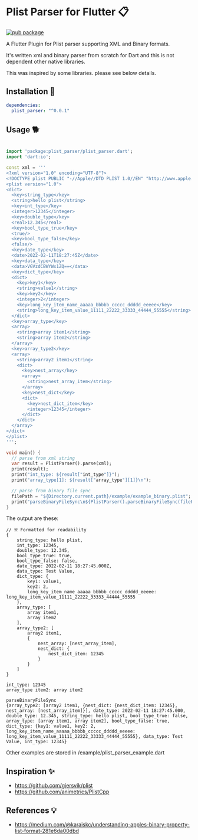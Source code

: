 # Plist Parser for Flutter 📋
 
[![pub package](https://img.shields.io/pub/v/plist_parser.svg)](https://pub.dartlang.org/packages/plist_parser)

A Flutter Plugin for Plist parser supporting XML and Binary formats.

It's written xml and binary parser from scratch for Dart and this is not dependent other native libraries.

This was inspired by some libraries. please see below details.     

## Installation 🔧 

```yaml
dependencies:
  plist_parser: "^0.0.1"
```

## Usage 🐕

```dart

import 'package:plist_parser/plist_parser.dart';
import 'dart:io';

const xml = '''
<?xml version="1.0" encoding="UTF-8"?>
<!DOCTYPE plist PUBLIC "-//Apple//DTD PLIST 1.0//EN" "http://www.apple.com/DTDs/PropertyList-1.0.dtd">
<plist version="1.0">
<dict>
  <key>string_type</key>
  <string>hello plist</string>
  <key>int_type</key>
  <integer>12345</integer>
  <key>double_type</key>
  <real>12.345</real>
  <key>bool_type_true</key>
  <true/>
  <key>bool_type_false</key>
  <false/>
  <key>date_type</key>
  <date>2022-02-11T18:27:45Z</date>
  <key>data_type</key>
  <data>VGVzdCBWYWx1ZQ==</data>
  <key>dict_type</key>
  <dict>
    <key>key1</key>
    <string>value1</string>
    <key>key2</key>
    <integer>2</integer>
    <key>long_key_item_name_aaaaa_bbbbb_ccccc_ddddd_eeeee</key>
    <string>long_key_item_value_11111_22222_33333_44444_55555</string>
  </dict>
  <key>array_type</key>
  <array>
    <string>array item1</string>
    <string>array item2</string>
  </array>
  <key>array_type2</key>
  <array>
    <string>array2 item1</string>
    <dict>
      <key>nest_array</key>
      <array>
        <string>nest_array_item</string>
      </array>
      <key>nest_dict</key>
      <dict>
        <key>nest_dict_item</key>
        <integer>12345</integer>
      </dict>
    </dict>
  </array>
</dict>
</plist>
''';

void main() {
  // parse from xml string
  var result = PlistParser().parse(xml);
  print(result);
  print("int_type: ${result["int_type"]}");
  print("array_type[1]: ${result["array_type"][1]}\n");

  // parse from binary file sync
  filePath = "${Directory.current.path}/example/example_binary.plist";
  print("parseBinaryFileSync\n${PlistParser().parseBinaryFileSync(filePath)}\n"); 
}
```

The output are these:
```
// ※ Formatted for readability
{
    string_type: hello plist, 
    int_type: 12345, 
    double_type: 12.345, 
    bool_type_true: true, 
    bool_type_false: false, 
    date_type: 2022-02-11 18:27:45.000Z, 
    data_type: Test Value, 
    dict_type: {
        key1: value1, 
        key2: 2, 
        long_key_item_name_aaaaa_bbbbb_ccccc_ddddd_eeeee: long_key_item_value_11111_22222_33333_44444_55555
    }, 
    array_type: [
        array item1, 
        array item2
    ], 
    array_type2: [
        array2 item1, 
        {
            nest_array: [nest_array_item], 
            nest_dict: {
                nest_dict_item: 12345
            }
        }
    ]
}

int_type: 12345
array_type item2: array item2

parseBinaryFileSync
{array_type2: [array2 item1, {nest_dict: {nest_dict_item: 12345}, nest_array: [nest_array_item]}], date_type: 2022-02-11 18:27:45.000, double_type: 12.345, string_type: hello plist, bool_type_true: false, array_type: [array item1, array item2], bool_type_false: true, dict_type: {key1: value1, key2: 2, long_key_item_name_aaaaa_bbbbb_ccccc_ddddd_eeeee: long_key_item_value_11111_22222_33333_44444_55555}, data_type: Test Value, int_type: 12345}
```

Other examples are stored in /example/plist_parser_example.dart

## Inspiration ✨

* https://github.com/gjersvik/plist
* https://github.com/animetrics/PlistCpp

## References 💡

* https://medium.com/@karaiskc/understanding-apples-binary-property-list-format-281e6da00dbd
